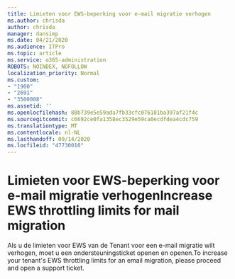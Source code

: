 ```yaml
---
title: Limieten voor EWS-beperking voor e-mail migratie verhogen
ms.author: chrisda
author: chrisda
manager: dansimp
ms.date: 04/21/2020
ms.audience: ITPro
ms.topic: article
ms.service: o365-administration
ROBOTS: NOINDEX, NOFOLLOW
localization_priority: Normal
ms.custom:
- "1900"
- "2691"
- "3500008"
ms.assetid: ''
ms.openlocfilehash: 88b739e5e59ada7fb33cfc076181ba397af21f4c
ms.sourcegitcommit: c6692ce0fa1358ec3529e59ca0ecdfdea4cdc759
ms.translationtype: MT
ms.contentlocale: nl-NL
ms.lasthandoff: 09/14/2020
ms.locfileid: "47730010"
---
```

# <a name="increase-ews-throttling-limits-for-mail-migration"></a><span data-ttu-id="0983d-102">Limieten voor EWS-beperking voor e-mail migratie verhogen</span><span class="sxs-lookup"><span data-stu-id="0983d-102">Increase EWS throttling limits for mail migration</span></span>

<span data-ttu-id="0983d-103">Als u de limieten voor EWS van de Tenant voor een e-mail migratie wilt verhogen, moet u een ondersteuningsticket openen en openen.</span><span class="sxs-lookup"><span data-stu-id="0983d-103">To increase your tenant's EWS throttling limits for an email migration, please proceed and open a support ticket.</span></span>
